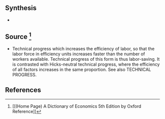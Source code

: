 ## Synthesis
- 
## Source [^1]
- Technical progress which increases the efficiency of labor, so that the labor force in efficiency units increases faster than the number of workers available. Technical progress of this form is thus labor-saving. It is contrasted with Hicks-neutral technical progress, where the efficiency of all factors increases in the same proportion. See also TECHNICAL PROGRESS.
## References

[^1]: [[(Home Page) A Dictionary of Economics 5th Edition by Oxford Reference]]